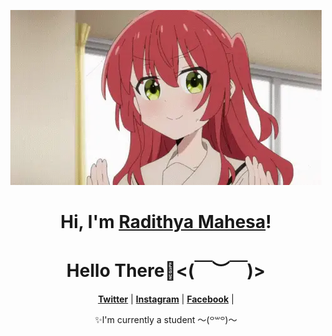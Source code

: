 <p align="center">
  <a href="#"><img src="kita-ikuyo-rap.webp" alt="Banner"></a>
</p>

<h1 align="center">Hi, I'm <a href="#">Radithya Mahesa</a>!</h1>
<h1 align="center">Hello There👋<⁠(⁠￣⁠︶⁠￣⁠)⁠></h1>

<!-- <p align="center">
  <a href="https://github.com/radithya-mahesa"><img src="https://github-readme-stats.vercel.app/api?username=radithya-mahesa&hide_border=true&show_icons=true" alt="radithya's github stats"></a>
</p> -->

<p align="center">
  <strong><a href="https://twitter.com/Radithya_Mahesa">Twitter</a></strong> |
  <strong><a href="https://www.instagram.com/rdthymhsa/">Instagram</a></strong> |
  <strong><a href="https://www.facebook.com/radithya.mahesasyabil.1">Facebook</a></strong> |
</p>

<p align="center">✨I'm currently a student 〜⁠(⁠꒪⁠꒳⁠꒪⁠)⁠〜</p>
<!--
**radithya-mahesa/radithya-mahesa** is a ✨ _special_ ✨ repository because its `README.md` (this file) appears on your GitHub profile.

Here are some ideas to get you started:

- 🔭 I’m currently working on ...
- 🌱 I’m currently learning ...
- 👯 I’m looking to collaborate on ...
- 🤔 I’m looking for help with ...
- 💬 Ask me about ...
- 📫 How to reach me: ...
- 😄 Pronouns: ...
- ⚡ Fun fact: ...
-->
